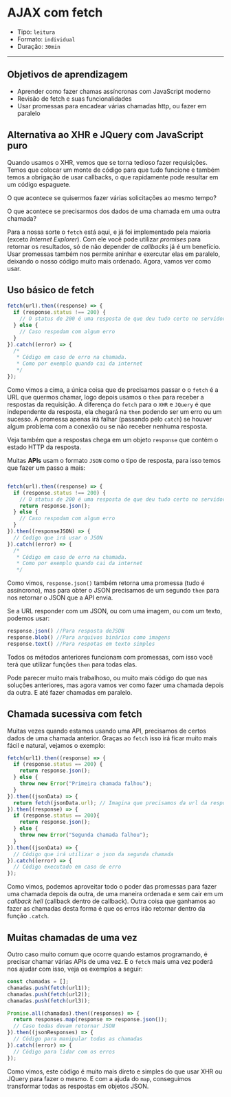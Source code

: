 # AJAX com fetch

- Tipo: `leitura`
- Formato: `individual`
- Duração: `30min`

***

## Objetivos de aprendizagem

- Aprender como fazer chamas assíncronas com JavaScript moderno
- Revisão de fetch e suas funcionalidades
- Usar promessas para encadear várias chamadas http, ou fazer em paralelo

## Alternativa ao XHR e JQuery com JavaScript puro

Quando usamos o XHR, vemos que se torna tedioso fazer requisições. Temos que
colocar um monte de código para que tudo funcione e também temos a obrigação de
usar callbacks, o que rapidamente pode resultar em um código espaguete.

O que acontece se quisermos fazer várias solicitações ao mesmo tempo?

O que acontece se precisarmos dos dados de uma chamada em uma outra chamada?

Para a nossa sorte o `fetch` está aqui, e já foi implementado pela maioria
(exceto _Internet Explorer_). Com ele você pode utilizar _promises_ para
retornar os resultados, só de não depender de _callbacks_ já é um benefício.
Usar promessas também nos permite aninhar e exercutar elas em paralelo, deixando
o nosso código muito mais ordenado. Agora, vamos ver como usar.

## Uso básico de fetch

```js
fetch(url).then((response) => {
  if (response.status !== 200) {
    // O status de 200 é uma resposta de que deu tudo certo no servidor
  } else {
    // Caso respodam com algum erro
  }
}).catch((error) => {
  /*
   * Código em caso de erro na chamada.
   * Como por exemplo quando cai da internet
   */
});
```

Como vimos a cima, a única coisa que de precisamos passar o o `fetch` é a URL
que quermos chamar, logo depois usamos o `then` para receber a respostas da
requisição. A diferença do `fetch` para o `XHR` e `JQuery` é que independente da
resposta, ela chegará na `then` podendo ser um erro ou um sucesso. A promessa
apenas irá falhar (passando pelo `catch`) se houver algum problema com a conexão
ou se não receber nenhuma resposta.

Veja também que a respostas chega em um objeto `response` que contém o estado
HTTP da resposta.

Muitas **APIs** usam o formato `JSON` como o tipo de resposta, para isso temos
que fazer um passo a mais:

```js

fetch(url).then((response) => {
  if (response.status !== 200) {
    // O status de 200 é uma resposta de que deu tudo certo no servidor
    return response.json();
  } else {
    // Caso respodam com algum erro
  }
}).then((responseJSON) => {
  // Codígo que irá usar o JSON
}).catch((error) => {
  /*
   * Código em caso de erro na chamada.
   * Como por exemplo quando cai da internet
   */

```

Como vimos, `response.json()` também retorna uma promessa (tudo é assíncrono),
mas para obter o JSON precisamos de um segundo `then` para nos retornar o JSON
que a API envia.

Se a URL responder com um JSON, ou com uma imagem, ou com um texto, podemos
usar:

```js
response.json() //Para resposta deJSON
response.blob() //Para arquivos binários como imagens
response.text() //Para respotas em texto simples
```

Todos os métodos anteriores funcionam com promessas, com isso você terá que
utilizar funções `then` para todas elas.

Pode parecer muito mais trabalhoso, ou muito mais código do que nas soluções
anteriores, mas agora vamos ver como fazer uma chamada depois da outra. E até
fazer chamadas em paralelo.

## Chamada sucessiva com fetch

Muitas vezes quando estamos usando uma API, precisamos de certos dados de uma
chamada anterior. Graças ao `fetch` isso irá ficar muito mais fácil e natural,
vejamos o exemplo:

```js
fetch(url1).then((response) => {
  if (response.status == 200) {
    return response.json();
  } else {
    throw new Error("Primeira chamada falhou");
  }
}).then((jsonData) => {
  return fetch(jsonData.url); // Imagina que precisamos da url da resposta da primeira requisição
}).then((response) => {
  if (response.status == 200){
    return response.json();
  } else {
    throw new Error("Segunda chamada falhou");
  }
}).then((jsonData) => {
  // Código que irá utilizar o json da segunda chamada
}).catch((error) => {
  // Código executado em caso de erro
});
```

Como vimos, podemos aproveitar todo o poder das promessas para fazer uma chamada
depois da outra, de uma maneira ordenada e sem cair em um _callback hell_
(callback dentro de callback). Outra coisa que ganhamos ao fazer as chamadas
desta forma é que os erros irão retornar dentro da função `.catch`.

## Muitas chamadas de uma vez

Outro caso muito comum que ocorre quando estamos programando, é precisar chamar
várias APIs de uma vez. E o `fetch` mais uma vez poderá nos ajudar com isso,
veja os exemplos a seguir:

```js
const chamadas = [];
chamadas.push(fetch(url1));
chamadas.push(fetch(url2));
chamadas.push(fetch(url3));

Promise.all(chamadas).then((responses) => {
  return responses.map(response => response.json());
  // Caso todas devam retornar JSON
}).then((jsonResponses) => {
  // Código para manipular todas as chamadas
}).catch((error) => {
  // Código para lidar com os erros
});
```

Como vimos, este código é muito mais direto e simples do que usar XHR ou JQuery
para fazer o mesmo. E com a ajuda do `map`, conseguimos transformar todas as
respostas em objetos JSON.
